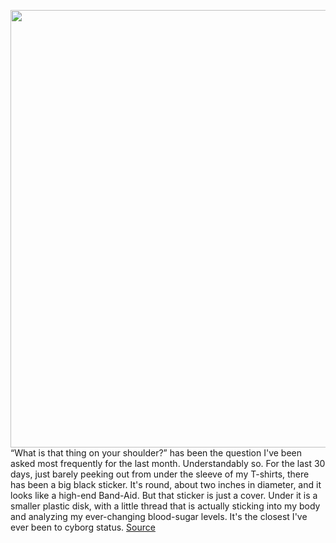 <img src='https://cdn.vox-cdn.com/thumbor/2To-G_ZvnsPSPQ0FeZDEUBMKT0w=/0x0:4000x3000/1200x675/filters:focal(1733x1765:2373x2405)/cdn.vox-cdn.com/uploads/chorus_image/image/70210527/20211026_132108.0.jpg' width='700px' /><br/>
“What is that thing on your shoulder?” has been the question I've been asked most frequently for the last month. Understandably so. For the last 30 days, just barely peeking out from under the sleeve of my T-shirts, there has been a big black sticker. It's round, about two inches in diameter, and it looks like a high-end Band-Aid. But that sticker is just a cover. Under it is a smaller plastic disk, with a little thread that is actually sticking into my body and analyzing my ever-changing blood-sugar levels. It's the closest I've ever been to cyborg status.
<a href='https://www.theverge.com/22794594/levels-health-glucose-fitness-tracker-review'> Source <a/>